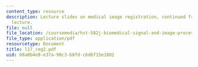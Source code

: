 ```yaml
---
content_type: resource
description: Lecture slides on medical image registration, continued from previous
  lecture.
file: null
file_location: /coursemedia/hst-582j-biomedical-signal-and-image-processing-spring-2007/08a8b4e8e37a98c3b8fdc6d6f15e1802_l17_reg2.pdf
file_type: application/pdf
resourcetype: Document
title: l17_reg2.pdf
uid: 08a8b4e8-e37a-98c3-b8fd-c6d6f15e1802
---
```


